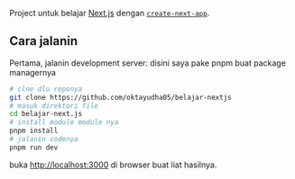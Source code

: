 Project untuk belajar [Next.js](https://nextjs.org/) dengan [`create-next-app`](https://github.com/vercel/next.js/tree/canary/packages/create-next-app).

## Cara jalanin

Pertama, jalanin development server: disini saya pake pnpm buat package managernya

```bash
# clne dlu reponya 
git clone https://github.com/oktayudha05/belajar-nextjs
# masuk direktori file
cd belajar-next.js
# install module module nya
pnpm install
# jalanin codenya
pnpm run dev
```

buka [http://localhost:3000](http://localhost:3000) di browser buat liat hasilnya.
